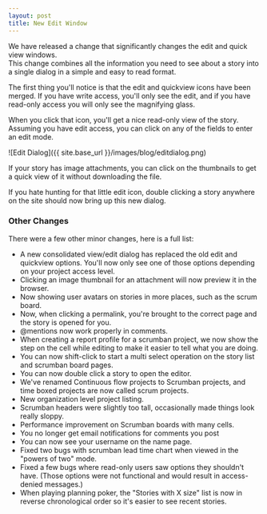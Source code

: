 ```yaml
---
layout: post
title: New Edit Window
---
```


We have released a change that significantly changes the edit and quick view windows.  
This change combines all the information you need to see
about a story into a single dialog in a simple and easy to read format.

The first thing you'll notice is that the edit <i class="icon-edit"></i> 
and quickview <i class="icon-search"></i>
icons have been merged.  If you have write access, you'll only see the edit, and if you have read-only access
you will only see the magnifying glass.

When you click that icon, you'll get a nice read-only view of the story.  Assuming you have edit access, you
can click on any of the fields to enter an edit mode.

![Edit Dialog]({{ site.base_url }}/images/blog/editdialog.png)

If your story has image attachments, you can click on the thumbnails to get a quick 
view of it without downloading the file.

If you hate hunting for that little edit icon, double clicking a story anywhere on the site 
should now bring up this new dialog.

### Other Changes

There were a few other minor changes, here is a full list:

<ul>
    <li>A new consolidated view/edit dialog has replaced the old edit <i class="icon-edit"></i> and quickview <i class="icon-search"></i> options.  You'll now only see one of those
        options  depending on your project access level.
    </li>
    <li>
        Clicking an image thumbnail for an attachment will now preview it in the browser.
    </li>
    <li>
        Now showing user avatars on stories in more places, such as the scrum board.
    </li>
    <li>
        Now, when clicking a permalink, you're brought to the correct page and the story is opened for you.
    </li>
    <li>
        @mentions now work properly in comments.
    </li>
    <li>
        When creating a report profile for a scrumban project, we now show the step on the cell while editing to make it easier
        to tell what you are doing.
    </li>
    <li>
        You can now shift-click to start a multi select operation on the story list and scrumban board pages.
    </li>
    <li>
        You can now double click a story to open the editor.
    </li>
    <li>
        We've renamed Continuous flow projects to Scrumban projects, and time boxed projects are now called scrum projects.
    </li>
    <li>
        New organization level project listing.
    </li>
    <li>
        Scrumban headers were slightly too tall, occasionally made things look really sloppy.
    </li>
    <li>
        Performance improvement on Scrumban boards with many cells.
    </li>
    <li>
        You no longer get email notifications for comments you post
    </li>
    <li>
        You can now see your username on the name page.
    </li>
    <li>
        Fixed two bugs with scrumban lead time chart when viewed in the "powers of two" mode.
    </li>
    <li>
        Fixed a few bugs where read-only users saw options they shouldn't have.  (Those options were not functional and would result in access-denied messages.)
    </li>
    <li>
        When playing planning poker, the "Stories with X size" list is now in reverse chronological order so it's easier
        to see recent stories.
    </li>

</ul>
